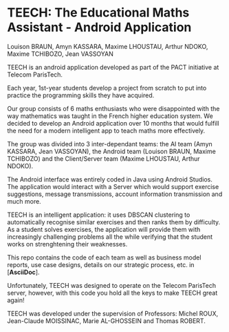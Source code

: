 # TEECH: The Educational Maths Assistant - Android Application

Louison BRAUN, Amyn KASSARA, Maxime LHOUSTAU, Arthur NDOKO, Maxime TCHIBOZO, Jean VASSOYAN

TEECH is an android application developed as part of the PACT initiative at Telecom ParisTech.

Each year, 1st-year students develop a project from scratch to put into practice the programming skills they have acquired.

Our group consists of 6 maths enthusiasts who were disappointed with the way mathematics was taught in the French higher education system. We decided to develop an Android application over 10 months that would fulfill the need for a modern intelligent app to teach maths more effectively.

The group was divided into 3 inter-dependant teams: the AI team (Amyn KASSARA, Jean VASSOYAN), the Android team (Louison BRAUN, Maxime TCHIBOZO) and the Client/Server team (Maxime LHOUSTAU, Arthur NDOKO).

The Android interface was entirely coded in Java using Android Studios. The application would interact with a Server which would support exercise suggestions, message transmissions, account information transmission and much more.

TEECH is an intelligent application: it uses DBSCAN clustering to automatically recognise similar exercises and then ranks them by difficulty. As a student solves exercises, the application will provide them with increasingly challenging problems all the while verifying that the student works on strenghtening their weaknesses.

This repo contains the code of each team as well as business model reports, use case designs, details on our strategic process, etc. in [**AsciiDoc**].

Unfortunately, TEECH was designed to operate on the Telecom ParisTech server, however, with this code you hold all the keys to make TEECH great again!

TEECH was developed under the supervision of Professors: Michel ROUX, Jean-Claude MOISSINAC, Marie AL-GHOSSEIN and Thomas ROBERT.

